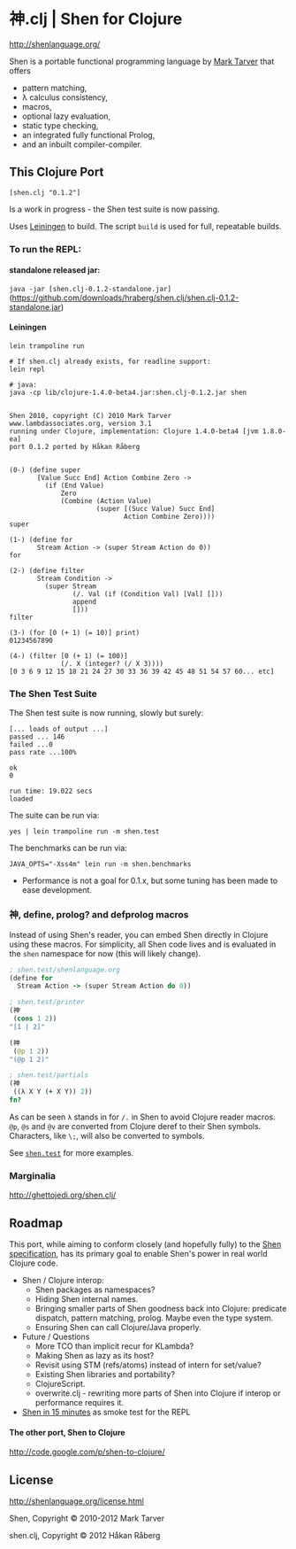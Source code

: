 # 神.clj | Shen for Clojure

http://shenlanguage.org/

Shen is a portable functional programming language by [Mark Tarver](http://www.lambdassociates.org/) that offers

* pattern matching,
* λ calculus consistency,
* macros,
* optional lazy evaluation,
* static type checking,
* an integrated fully functional Prolog,
* and an inbuilt compiler-compiler.


## This Clojure Port

`[shen.clj "0.1.2"]`

Is a work in progress - the Shen test suite is now passing.

Uses [Leiningen](https://github.com/technomancy/leiningen) to build.
The script `build` is used for full, repeatable builds.

### To run the REPL:

#### standalone released jar:

`java -jar [shen.clj-0.1.2-standalone.jar]`(https://github.com/downloads/hraberg/shen.clj/shen.clj-0.1.2-standalone.jar)


#### Leiningen

    lein trampoline run

    # If shen.clj already exists, for readline support:
    lein repl

    # java:
    java -cp lib/clojure-1.4.0-beta4.jar:shen.clj-0.1.2.jar shen


    Shen 2010, copyright (C) 2010 Mark Tarver
    www.lambdassociates.org, version 3.1
    running under Clojure, implementation: Clojure 1.4.0-beta4 [jvm 1.8.0-ea]
    port 0.1.2 ported by Håkan Råberg


    (0-) (define super
           [Value Succ End] Action Combine Zero ->
             (if (End Value)
                 Zero
                 (Combine (Action Value)
                          (super [(Succ Value) Succ End]
                                 Action Combine Zero))))
    super

    (1-) (define for
           Stream Action -> (super Stream Action do 0))
    for

    (2-) (define filter
           Stream Condition ->
             (super Stream
                    (/. Val (if (Condition Val) [Val] []))
                    append
                    []))
    filter

    (3-) (for [0 (+ 1) (= 10)] print)
    01234567890

    (4-) (filter [0 (+ 1) (= 100)]
                 (/. X (integer? (/ X 3))))
    [0 3 6 9 12 15 18 21 24 27 30 33 36 39 42 45 48 51 54 57 60... etc]


### The Shen Test Suite

The Shen test suite is now running, slowly but surely:

    [... loads of output ...]
    passed ... 146
    failed ...0
    pass rate ...100%

    ok
    0

    run time: 19.022 secs
    loaded

The suite can be run via:

    yes | lein trampoline run -m shen.test


The benchmarks can be run via:

    JAVA_OPTS="-Xss4m" lein run -m shen.benchmarks


* Performance is not a goal for 0.1.x, but some tuning has been made to ease development.


### 神, define, prolog? and defprolog macros

Instead of using Shen's reader, you can embed Shen directly in Clojure using these macros.
For simplicity, all Shen code lives and is evaluated in the `shen` namespace for now (this will likely change).

```clojure
; shen.test/shenlanguage.org
(define for
  Stream Action -> (super Stream Action do 0))

; shen.test/printer
(神
 (cons 1 2))
"[1 | 2]"

(神
 (@p 1 2))
"(@p 1 2)"

; shen.test/partials
(神
 ((λ X Y (+ X Y)) 2))
fn?
```

As can be seen `λ` stands in for `/.` in Shen to avoid Clojure reader macros.
`@p`, `@s` and `@v` are converted from Clojure deref to their Shen symbols.
Characters, like `\;`, will also be converted to symbols.

See [`shen.test`](https://github.com/hraberg/shen.clj/blob/master/test/shen/test.clj) for more examples.


### Marginalia

http://ghettojedi.org/shen.clj/


## Roadmap

This port, while aiming to conform closely (and hopefully fully) to the [Shen specification](http://shenlanguage.org/Documentation/shendoc.htm), has its primary goal to enable Shen's power in real world Clojure code.

* Shen / Clojure interop:
  * Shen packages as namespaces?
  * Hiding Shen internal names.
  * Bringing smaller parts of Shen goodness back into Clojure: predicate dispatch, pattern matching, prolog. Maybe even the type system.
  * Ensuring Shen can call Clojure/Java properly.
* Future / Questions
  * More TCO than implicit recur for KLambda?
  * Making Shen as lazy as its host?
  * Revisit using STM (refs/atoms) instead of intern for set/value?
  * Existing Shen libraries and portability?
  * ClojureScript.
  * overwrite.clj - rewriting more parts of Shen into Clojure if interop or performance requires it.
* [Shen in 15 minutes](http://www.shenlanguage.org/learn-shen/tutorials/shen_in_15mins.html#shen-in-15mins) as smoke test for the REPL


#### The other port, Shen to Clojure

http://code.google.com/p/shen-to-clojure/

## License

http://shenlanguage.org/license.html

Shen, Copyright © 2010-2012 Mark Tarver

shen.clj, Copyright © 2012 Håkan Råberg
